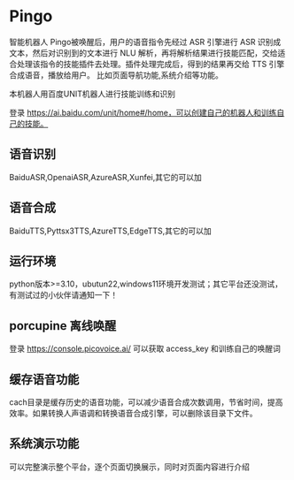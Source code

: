 # Pingo

智能机器人
Pingo被唤醒后，用户的语音指令先经过 ASR 引擎进行 ASR 识别成文本，然后对识别到的文本进行 NLU 解析，再将解析结果进行技能匹配，交给适合处理该指令的技能插件去处理。插件处理完成后，得到的结果再交给 TTS 引擎合成语音，播放给用户。
比如页面导航功能,系统介绍等功能。

本机器人用百度UNIT机器人进行技能训练和识别

登录 https://ai.baidu.com/unit/home#/home，可以创建自己的机器人和训练自己的技能。

## 语音识别

BaiduASR,OpenaiASR,AzureASR,Xunfei,其它的可以加

## 语音合成

BaiduTTS,Pyttsx3TTS,AzureTTS,EdgeTTS,其它的可以加

## 运行环境

python版本>=3.10，ubutun22,windows11环境开发测试；其它平台还没测试，有测试过的小伙伴请通知一下！

## porcupine 离线唤醒

登录 https://console.picovoice.ai/
可以获取 access_key 和训练自己的唤醒词

## 缓存语音功能

cach目录是缓存历史的语音功能，可以减少语音合成次数调用，节省时间，提高效率。如果转换人声语调和转换语音合成引擎，可以删除该目录下文件。

## 系统演示功能

可以完整演示整个平台，逐个页面切换展示，同时对页面内容进行介绍